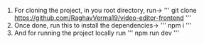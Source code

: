 1. For cloning the project, in you root directory, run->
'''
git clone https://github.com/RaghavVerma19/video-editor-frontend
'''
2. Once done, run this to install the dependencies->
'''
npm i
'''
3. And for running the project locally run
'''
npm run dev
'''
